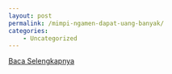 ```yaml
---
layout: post
permalink: /mimpi-ngamen-dapat-uang-banyak/
categories:
    - Uncategorized
---
```


[Baca Selengkapnya](/03)